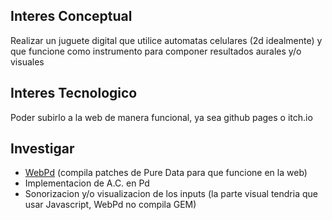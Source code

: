 ## Interes Conceptual
Realizar un juguete digital que utilice automatas celulares (2d idealmente) y que funcione como instrumento para componer resultados aurales y/o visuales 
## Interes Tecnologico
Poder subirlo a la web de manera funcional, ya sea github pages o itch.io
## Investigar
- [WebPd](https://github.com/sebpiq/WebPd) (compila patches de Pure Data para que funcione en la web)
- Implementacion de A.C. en Pd
- Sonorizacion y/o visualizacion de los inputs (la parte visual tendria que usar Javascript, WebPd no compila GEM)
